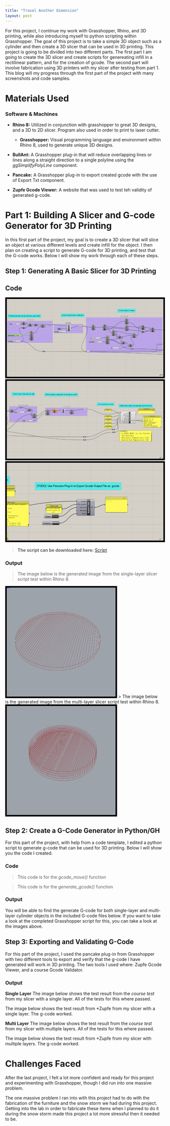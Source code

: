 ```yaml
---
title: "Travel Another Dimension"
layout: post
---
```

For this project, I continue my work with Grasshopper, Rhino, and 3D printing, while also introducing myself to python scripting within Grasshopper. The goal of this project is to take a simple 3D object such as a cylinder and then create a 3D slicer that can be used in 3D printing. This project is going to be divided into two different parts. The first part I am going to create the 3D slicer and create scripts for genereating infill in a rectilinear pattern, and for the creation of gcode. The second part will involve fabrication using 3D printers with my slicer after testing from part 1. This blog will my progress through the first part of the project with many screenshots and code samples.

# Materials Used
### Software & Machines
- **Rhino 8:** Utilized in conjunction with grasshopper to great 3D designs, and a 3D to 2D slicer. Program also used in order to print to laser cutter.
    - **Grasshopper:** Visual programming language and environment within Rhino 8, used to generate unique 3D designs.

- **BullAnt:** A Grasshopper plug-in that will reduce overlapping lines or lines along a straight direction to a single polyline using the *ggSimplifyPolyLine* component.
- **Pancake:** A Grasshopper plug-in to export created gcode with the use of Export Txt component.
- **Zupfe Gcode Viewer:** A website that was used to test teh validity of generated g-code.

# Part 1: Building A Slicer and G-code Generator for 3D Printing
In this first part of the project, my goal is to create a 3D slicer that will slice an object at various different levels and create infill for the object. I then plan on creating a script to generate G-code for 3D printing, and test that the G-code works. Below I will show my work through each of these steps.

## Step 1: Generating A Basic Slicer for 3D Printing

## Code
<img src="../assets/slicer-script-1.png" alt="Slicer Script 1" width="700" height="250" style = "border: 5px solid black;">
<img src="../assets/slicer-script-2.png" alt="Slicer Script 2" width="700" height="250" style = "border: 5px solid black;">
<img src="../assets/slicer-script-3.png" alt="Slicer Script 3" width="700" height="250" style = "border: 5px solid black;">
<br>

> **The script can be downloaded here:** <a href="https://drive.google.com/file/d/1cj2FNEih9dcDYyqoPzS1rcm4M8tcgfPY/view?usp=sharing">Script</a>


### Output
> The image below is the generated image from the single-layer slicer script test within Rhino 8.
<img src="../assets/single-layer-slice.png" alt="Single-layer Slicer Screenshot" width="350" height="350" style = "border: 5px solid black;">
> The image below is the generated image from the multi-layer slicer script test within Rhino 8.
<img src="../assets/multi-layer-slice.png" alt="Multi-layer Slicer Screenshot" width="350" height="350" style = "border: 5px solid black;">

## Step 2: Create a G-Code Generator in Python/GH

For this part of the project, with help from a code template, I edited a python script to generate g-code that can be used for 3D printing. Below I will show you the code I created.

### Code

> This code is for the *gcode_move()* function
<script src="https://gist.github.com/Wian9699/730897b00a18c22eb78145f9225b5811.js"></script>

> This code is for the *generate_gcode()* function
<script src="https://gist.github.com/Wian9699/261d3652178e9ca997cf2ccd24e7a26b.js"></script>

### Output
You will be able to find the generate G-code for both single-layer and multi-layer cylinder objects in the included G-code files below. If you want to take a look at the completed Grasshopper script for this, you can take a look at the images above.

## Step 3: Exporting and Validating G-Code

For this part of the project, I used the pancake plug-in from Grasshopper with two different tools to export and verify that the g-code I have generated will work in 3D printing. The two tools I used where: Zupfe Gcode Viewer, and a course Gcode Validator.

### Output
**Single Layer**
The image below shows the test result from the *course test* from my slicer with a single layer. All of the tests for this where passed.

The image below shows the test result from *Zupfe from my slicer with a single layer. The g-code worked.

**Multi Layer**
The image below shows the test result from the *course test* from my slicer with multiple layers. All of the tests for this where passed.

The image below shows the test result from *Zupfe from my slicer with multiple layers. The g-code worked.


# Challenges Faced
After the last project, I felt a lot more confident and ready for this project and experimenting with Grasshopper, though I did run into one massive problem.

The one massive problem I ran into with this project had to do with the fabrication of the furniture and the snow storm we had during this project. Getting into the lab in order to fabricate these items when I planned to do it during the snow storm made this project a lot more stressful then it needed to be.